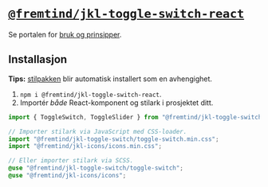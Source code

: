 # [`@fremtind/jkl-toggle-switch-react`](https://jokul.fremtind.no/komponenter/toggleswitch)

Se portalen for [bruk og prinsipper](https://jokul.fremtind.no/komponenter/toggleswitch).

## Installasjon

**Tips:** [stilpakken](../toggle-switch/) blir automatisk installert som en avhengighet.

1. `npm i @fremtind/jkl-toggle-switch-react`.
2. Importér _både_ React-komponent og stilark i prosjektet ditt.

```js
import { ToggleSwitch, ToggleSlider } from "@fremtind/jkl-toggle-switch-react";

// Importer stilark via JavaScript med CSS-loader.
import "@fremtind/jkl-toggle-switch/toggle-switch.min.css";
import "@fremtind/jkl-icons/icons.min.css";
```

```scss
// Eller importer stilark via SCSS.
@use "@fremtind/jkl-toggle-switch/toggle-switch";
@use "@fremtind/jkl-icons/icons";
```

